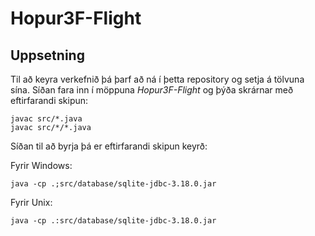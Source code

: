 # Hopur3F-Flight

## Uppsetning
Til að keyra verkefnið þá þarf að ná í þetta repository og setja á tölvuna sína. Síðan fara inn í möppuna *Hopur3F-Flight* og þýða skrárnar með eftirfarandi skipun:

```
javac src/*.java
javac src/*/*.java
```

Síðan til að byrja þá er eftirfarandi skipun keyrð:

Fyrir Windows:

```
java -cp .;src/database/sqlite-jdbc-3.18.0.jar
```

Fyrir Unix:

```
java -cp .:src/database/sqlite-jdbc-3.18.0.jar
```
